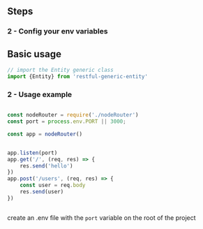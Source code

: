 ## Steps
### 2 - Config your env variables
## Basic usage

```javascript
// import the Entity generic class 
import {Entity} from 'restful-generic-entity'


```
### 2 - Usage example

```javascript

const nodeRouter = require('./nodeRouter')
const port = process.env.PORT || 3000;

const app = nodeRouter()


app.listen(port)
app.get('/', (req, res) => {
	res.send('hello')
})
app.post('/users', (req, res) => {
	const user = req.body
	res.send(user)
})



```
create an .env file with the `port` variable on the root of the project

